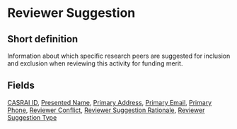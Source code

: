 # Reviewer Suggestion
## Short definition
Information about which specific research peers are suggested for inclusion and exclusion when reviewing this activity for funding merit.
## Fields
[CASRAI ID](../Object-Fields/Reviewer%20Suggestion/CASRAI%20ID.md),
[Presented Name](../Object-Fields/Reviewer%20Suggestion/Presented%20Name.md),
[Primary Address](../Object-Fields/Reviewer%20Suggestion/Primary%20Address.md),
[Primary Email](../Object-Fields/Reviewer%20Suggestion/Primary%20Email.md),
[Primary Phone](../Object-Fields/Reviewer%20Suggestion/Primary%20Phone.md),
[Reviewer Conflict](../Object-Fields/Reviewer%20Suggestion/Reviewer%20Conflict.md),
[Reviewer Suggestion Rationale](../Object-Fields/Reviewer%20Suggestion/Reviewer%20Suggestion%20Rationale.md),
[Reviewer Suggestion Type](../Object-Fields/Reviewer%20Suggestion/Reviewer%20Suggestion%20Type.md)
